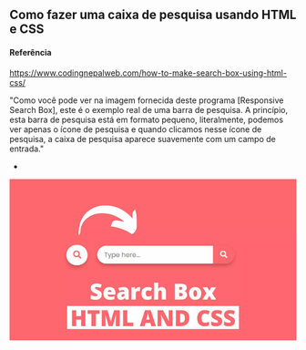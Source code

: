 Como fazer uma caixa de pesquisa usando HTML e CSS
-

#### Referência
https://www.codingnepalweb.com/how-to-make-search-box-using-html-css/

"Como você pode ver na imagem fornecida deste programa [Responsive Search Box], este é o exemplo real de uma barra de pesquisa. A princípio, esta barra de pesquisa está em formato pequeno, literalmente, podemos ver apenas o ícone de pesquisa e quando clicamos nesse ícone de pesquisa, a caixa de pesquisa aparece suavemente com um campo de entrada."

-
![alt text](image.png)
